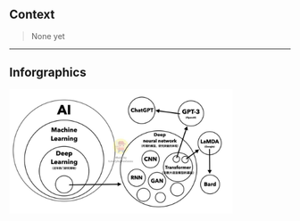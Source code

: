 
## Context

> None yet

-----

## Inforgraphics

<img src="_assets/infographic-ai-tech-relation.png" alt="AI n LLM" width="400" height=50% />
